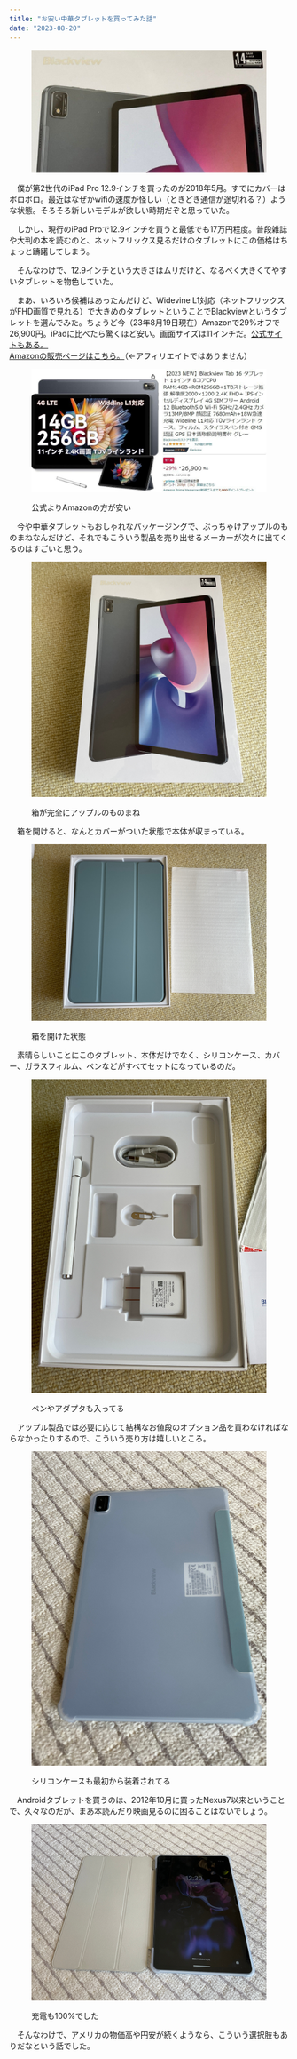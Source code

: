 ```yaml
---
title: "お安い中華タブレットを買ってみた話"
date: "2023-08-20"
---
```


<figure>

![](assets/na7a3aae233bd_ecd924d648b6f0bd73cee0008316dccc.jpeg)

</figure>

　僕が第2世代のiPad Pro 12.9インチを買ったのが2018年5月。すでにカバーはボロボロ。最近はなぜかwifiの速度が怪しい（ときどき通信が途切れる？）ような状態。そろそろ新しいモデルが欲しい時期だぞと思っていた。

　しかし、現行のiPad Proで12.9インチを買うと最低でも17万円程度。普段雑誌や大判の本を読むのと、ネットフリックス見るだけのタブレットにこの価格はちょっと躊躇してしまう。

　そんなわけで、12.9インチという大きさはムリだけど、なるべく大きくてやすいタブレットを物色していた。

　まあ、いろいろ候補はあったんだけど、Widevine L1対応（ネットフリックスがFHD画質で見れる）で大きめのタブレットということでBlackviewというタブレットを選んでみた。ちょうど今（23年8月19日現在）Amazonで29%オフで26,900円。iPadに比べたら驚くほど安い。画面サイズは11インチだ。[公式サイトもある。](https://jp.blackview.hk/)  
[Amazonの販売ページはこちら。](https://www.amazon.co.jp/NEW%E3%80%91Blackview-%E8%A7%A3%E5%83%8F%E5%BA%A62000%C3%971200-IPS%E3%82%A4%E3%83%B3%E3%82%BB%E3%83%AB%E3%83%87%E3%82%A3%E3%82%B9%E3%83%97%E3%83%AC%E3%82%A4-Bluetooth5-0-Wi-Fi2-4GHz/dp/B0BVZFN2TN?th=1)（←アフィリエイトではありません）

<figure>

![](assets/na7a3aae233bd_1692570648400-CcPcZOKywu.jpg)

<figcaption>

公式よりAmazonの方が安い

</figcaption>

</figure>

　今や中華タブレットもおしゃれなパッケージングで、ぶっちゃけアップルのものまねなんだけど、それでもこういう製品を売り出せるメーカーが次々に出てくるのはすごいと思う。

<figure>

![](assets/na7a3aae233bd_1692570278775-SGJUD4SmBb.jpg)

<figcaption>

箱が完全にアップルのものまね

</figcaption>

</figure>

　箱を開けると、なんとカバーがついた状態で本体が収まっている。

<figure>

![](assets/na7a3aae233bd_1692570880801-F6dFCd3fPB.jpg)

<figcaption>

箱を開けた状態

</figcaption>

</figure>

　素晴らしいことにこのタブレット、本体だけでなく、シリコンケース、カバー、ガラスフィルム、ペンなどがすべてセットになっているのだ。

<figure>

![](assets/na7a3aae233bd_1692570965869-jXWpOzVMlJ.jpg)

<figcaption>

ペンやアダプタも入ってる

</figcaption>

</figure>

　アップル製品では必要に応じて結構なお値段のオプション品を買わなければならなかったりするので、こういう売り方は嬉しいところ。

<figure>

![](assets/na7a3aae233bd_1692571005265-iB0i4LKWBX.jpg)

<figcaption>

シリコンケースも最初から装着されてる

</figcaption>

</figure>

　Androidタブレットを買うのは、2012年10月に買ったNexus7以来ということで、久々なのだが、まあ本読んだり映画見るのに困ることはないでしょう。

<figure>

![](assets/na7a3aae233bd_1692571345544-ODHfqtBlnv.jpg)

<figcaption>

充電も100%でした

</figcaption>

</figure>

　そんなわけで、アメリカの物価高や円安が続くようなら、こういう選択肢もありだなという話でした。
